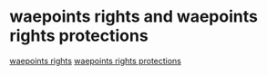 # waepoints rights and waepoints rights protections
[waepoints rights](https://github.com/waepoints/rights/rights.md)
[waepoints rights protections](https://github.com/waepoints/rights/rightsprotections.md)